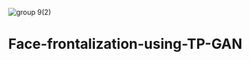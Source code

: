 ![group 9(2)](https://github.com/Rex123774/Face-frontalization-using-TP-GAN/assets/77051661/bdf0e487-e225-4d7a-a85e-8d60a11fa162)
# Face-frontalization-using-TP-GAN

